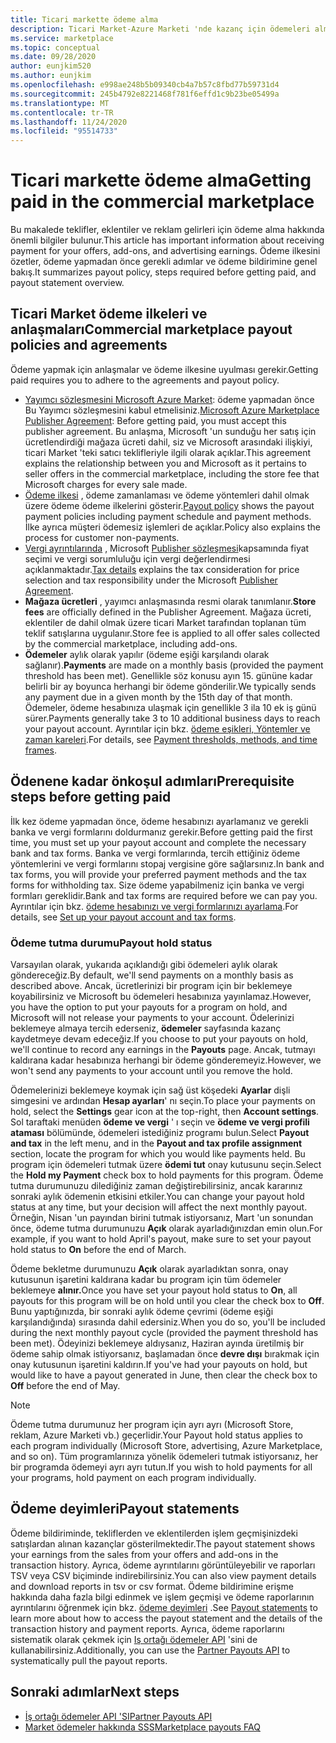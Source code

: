 ```yaml
---
title: Ticari markette ödeme alma
description: Ticari Market-Azure Marketi 'nde kazanç için ödemeleri alma hakkında bilgi edinin. Ödeme ilkesi, ödeme tutma durumu ve ödeme deyimlerini içerir.
ms.service: marketplace
ms.topic: conceptual
ms.date: 09/28/2020
author: eunjkim520
ms.author: eunjkim
ms.openlocfilehash: e998ae248b5b09340cb4a7b57c8fbd77b59731d4
ms.sourcegitcommit: 245b4792e8221468f781f6effd1c9b23be05499a
ms.translationtype: MT
ms.contentlocale: tr-TR
ms.lasthandoff: 11/24/2020
ms.locfileid: "95514733"
---
```

# <a name="getting-paid-in-the-commercial-marketplace"></a><span data-ttu-id="45ee4-104">Ticari markette ödeme alma</span><span class="sxs-lookup"><span data-stu-id="45ee4-104">Getting paid in the commercial marketplace</span></span>

<span data-ttu-id="45ee4-105">Bu makalede teklifler, eklentiler ve reklam gelirleri için ödeme alma hakkında önemli bilgiler bulunur.</span><span class="sxs-lookup"><span data-stu-id="45ee4-105">This article has important information about receiving payment for your offers, add-ons, and advertising earnings.</span></span> <span data-ttu-id="45ee4-106">Ödeme ilkesini özetler, ödeme yapmadan önce gerekli adımlar ve ödeme bildirimine genel bakış.</span><span class="sxs-lookup"><span data-stu-id="45ee4-106">It summarizes payout policy, steps required before getting paid, and payout statement overview.</span></span>

## <a name="commercial-marketplace-payout-policies-and-agreements"></a><span data-ttu-id="45ee4-107">Ticari Market ödeme ilkeleri ve anlaşmaları</span><span class="sxs-lookup"><span data-stu-id="45ee4-107">Commercial marketplace payout policies and agreements</span></span>

<span data-ttu-id="45ee4-108">Ödeme yapmak için anlaşmalar ve ödeme ilkesine uyulması gerekir.</span><span class="sxs-lookup"><span data-stu-id="45ee4-108">Getting paid requires you to adhere to the agreements and payout policy.</span></span>

- <span data-ttu-id="45ee4-109">[Yayımcı sözleşmesini Microsoft Azure Market](https://go.microsoft.com/fwlink/p/?LinkID=699560): ödeme yapmadan önce Bu Yayımcı sözleşmesini kabul etmelisiniz.</span><span class="sxs-lookup"><span data-stu-id="45ee4-109">[Microsoft Azure Marketplace Publisher Agreement](https://go.microsoft.com/fwlink/p/?LinkID=699560):  Before getting paid, you must accept this publisher agreement.</span></span> <span data-ttu-id="45ee4-110">Bu anlaşma, Microsoft 'un sunduğu her satış için ücretlendirdiği mağaza ücreti dahil, siz ve Microsoft arasındaki ilişkiyi, ticari Market 'teki satıcı teklifleriyle ilgili olarak açıklar.</span><span class="sxs-lookup"><span data-stu-id="45ee4-110">This agreement explains the relationship between you and Microsoft as it pertains to seller offers in the commercial marketplace, including the store fee that Microsoft charges for every sale made.</span></span>
- <span data-ttu-id="45ee4-111">[Ödeme ilkesi](payout-policy-details.md) , ödeme zamanlaması ve ödeme yöntemleri dahil olmak üzere ödeme ödeme ilkelerini gösterir.</span><span class="sxs-lookup"><span data-stu-id="45ee4-111">[Payout policy](payout-policy-details.md) shows the payout payment policies including payment schedule and payment methods.</span></span> <span data-ttu-id="45ee4-112">İlke ayrıca müşteri ödemesiz işlemleri de açıklar.</span><span class="sxs-lookup"><span data-stu-id="45ee4-112">Policy also explains the process for customer non-payments.</span></span>
- <span data-ttu-id="45ee4-113">[Vergi ayrıntılarında](tax-details-marketplace.md) , Microsoft [Publisher sözleşmesi](https://go.microsoft.com/fwlink/p/?LinkID=699560)kapsamında fiyat seçimi ve vergi sorumluluğu için vergi değerlendirmesi açıklanmaktadır.</span><span class="sxs-lookup"><span data-stu-id="45ee4-113">[Tax details](tax-details-marketplace.md) explains the tax consideration for price selection and tax responsibility under the Microsoft [Publisher Agreement](https://go.microsoft.com/fwlink/p/?LinkID=699560).</span></span>
- <span data-ttu-id="45ee4-114">**Mağaza ücretleri** , yayımcı anlaşmasında resmi olarak tanımlanır.</span><span class="sxs-lookup"><span data-stu-id="45ee4-114">**Store fees** are officially defined in the Publisher Agreement.</span></span> <span data-ttu-id="45ee4-115">Mağaza ücreti, eklentiler de dahil olmak üzere ticari Market tarafından toplanan tüm teklif satışlarına uygulanır.</span><span class="sxs-lookup"><span data-stu-id="45ee4-115">Store fee is applied to all offer sales collected by the commercial marketplace, including add-ons.</span></span>
- <span data-ttu-id="45ee4-116">**Ödemeler** aylık olarak yapılır (ödeme eşiği karşılandı olarak sağlanır).</span><span class="sxs-lookup"><span data-stu-id="45ee4-116">**Payments** are made on a monthly basis (provided the payment threshold has been met).</span></span> <span data-ttu-id="45ee4-117">Genellikle söz konusu ayın 15. gününe kadar belirli bir ay boyunca herhangi bir ödeme gönderilir.</span><span class="sxs-lookup"><span data-stu-id="45ee4-117">We typically sends any payment due in a given month by the 15th day of that month.</span></span> <span data-ttu-id="45ee4-118">Ödemeler, ödeme hesabınıza ulaşmak için genellikle 3 ila 10 ek iş günü sürer.</span><span class="sxs-lookup"><span data-stu-id="45ee4-118">Payments generally take 3 to 10 additional business days to reach your payout account.</span></span> <span data-ttu-id="45ee4-119">Ayrıntılar için bkz. [ödeme eşikleri, Yöntemler ve zaman kareleri](payment-thresholds-methods-timeframes.md).</span><span class="sxs-lookup"><span data-stu-id="45ee4-119">For details, see [Payment thresholds, methods, and time frames](payment-thresholds-methods-timeframes.md).</span></span>

## <a name="prerequisite-steps-before-getting-paid"></a><span data-ttu-id="45ee4-120">Ödenene kadar önkoşul adımları</span><span class="sxs-lookup"><span data-stu-id="45ee4-120">Prerequisite steps before getting paid</span></span>

<span data-ttu-id="45ee4-121">İlk kez ödeme yapmadan önce, ödeme hesabınızı ayarlamanız ve gerekli banka ve vergi formlarını doldurmanız gerekir.</span><span class="sxs-lookup"><span data-stu-id="45ee4-121">Before getting paid the first time, you must set up your payout account and complete the necessary bank and tax forms.</span></span> <span data-ttu-id="45ee4-122">Banka ve vergi formlarında, tercih ettiğiniz ödeme yöntemlerini ve vergi formlarını stopaj vergisine göre sağlarsınız.</span><span class="sxs-lookup"><span data-stu-id="45ee4-122">In bank and tax forms, you will provide your preferred payment methods and the tax forms for withholding tax.</span></span> <span data-ttu-id="45ee4-123">Size ödeme yapabilmeniz için banka ve vergi formları gereklidir.</span><span class="sxs-lookup"><span data-stu-id="45ee4-123">Bank and tax forms are required before we can pay you.</span></span> <span data-ttu-id="45ee4-124">Ayrıntılar için bkz. [ödeme hesabınızı ve vergi formlarınızı ayarlama](set-up-your-payout-account.md).</span><span class="sxs-lookup"><span data-stu-id="45ee4-124">For details, see [Set up your payout account and tax forms](set-up-your-payout-account.md).</span></span>

### <a name="payout-hold-status"></a><span data-ttu-id="45ee4-125">Ödeme tutma durumu</span><span class="sxs-lookup"><span data-stu-id="45ee4-125">Payout hold status</span></span>

<span data-ttu-id="45ee4-126">Varsayılan olarak, yukarıda açıklandığı gibi ödemeleri aylık olarak göndereceğiz.</span><span class="sxs-lookup"><span data-stu-id="45ee4-126">By default, we'll send payments on a monthly basis as described above.</span></span> <span data-ttu-id="45ee4-127">Ancak, ücretlerinizi bir program için bir beklemeye koyabilirsiniz ve Microsoft bu ödemeleri hesabınıza yayınlamaz.</span><span class="sxs-lookup"><span data-stu-id="45ee4-127">However, you have the option to put your payouts for a program on hold, and Microsoft will not release your payments to your account.</span></span> <span data-ttu-id="45ee4-128">Ödelerinizi beklemeye almaya tercih ederseniz, **ödemeler** sayfasında kazanç kaydetmeye devam edeceğiz.</span><span class="sxs-lookup"><span data-stu-id="45ee4-128">If you choose to put your payouts on hold, we'll continue to record any earnings in the **Payouts** page.</span></span> <span data-ttu-id="45ee4-129">Ancak, tutmayı kaldırana kadar hesabınıza herhangi bir ödeme gönderemeyiz.</span><span class="sxs-lookup"><span data-stu-id="45ee4-129">However, we won't send any payments to your account until you remove the hold.</span></span>

<span data-ttu-id="45ee4-130">Ödemelerinizi beklemeye koymak için sağ üst köşedeki **Ayarlar** dişli simgesini ve ardından **Hesap ayarları**' nı seçin.</span><span class="sxs-lookup"><span data-stu-id="45ee4-130">To place your payments on hold, select the **Settings** gear icon at the top-right, then **Account settings**.</span></span> <span data-ttu-id="45ee4-131">Sol taraftaki menüden **ödeme ve vergi** ' ı seçin ve **ödeme ve vergi profili ataması** bölümünde, ödemeleri istediğiniz programı bulun.</span><span class="sxs-lookup"><span data-stu-id="45ee4-131">Select **Payout and tax** in the left menu, and in the **Payout and tax profile assignment** section, locate the program for which you would like payments held.</span></span> <span data-ttu-id="45ee4-132">Bu program için ödemeleri tutmak üzere **ödemi tut** onay kutusunu seçin.</span><span class="sxs-lookup"><span data-stu-id="45ee4-132">Select the **Hold my Payment** check box to hold payments for this program.</span></span> <span data-ttu-id="45ee4-133">Ödeme tutma durumunuzu dilediğiniz zaman değiştirebilirsiniz, ancak kararınız sonraki aylık ödemenin etkisini etkiler.</span><span class="sxs-lookup"><span data-stu-id="45ee4-133">You can change your payout hold status at any time, but your decision will affect the next monthly payout.</span></span> <span data-ttu-id="45ee4-134">Örneğin, Nisan 'un payından birini tutmak istiyorsanız, Mart 'un sonundan önce, ödeme tutma durumunuzu **Açık** olarak ayarladığınızdan emin olun.</span><span class="sxs-lookup"><span data-stu-id="45ee4-134">For example, if you want to hold April's payout, make sure to set your payout hold status to **On** before the end of March.</span></span>

<span data-ttu-id="45ee4-135">Ödeme bekletme durumunuzu **Açık** olarak ayarladıktan sonra, onay kutusunun işaretini kaldırana kadar bu program için tüm ödemeler beklemeye **alınır.**</span><span class="sxs-lookup"><span data-stu-id="45ee4-135">Once you have set your payout hold status to **On**, all payouts for this program will be on hold until you clear the check box to **Off**.</span></span> <span data-ttu-id="45ee4-136">Bunu yaptığınızda, bir sonraki aylık ödeme çevrimi (ödeme eşiği karşılandığında) sırasında dahil edersiniz.</span><span class="sxs-lookup"><span data-stu-id="45ee4-136">When you do so, you'll be included during the next monthly payout cycle (provided the payment threshold has been met).</span></span> <span data-ttu-id="45ee4-137">Ödeyinizi beklemeye aldıysanız, Haziran ayında üretilmiş bir ödeme sahip olmak istiyorsanız, başlamadan önce **devre dışı** bırakmak için onay kutusunun işaretini kaldırın.</span><span class="sxs-lookup"><span data-stu-id="45ee4-137">If you've had your payouts on hold, but would like to have a payout generated in June, then clear the check box to **Off** before the end of May.</span></span>

>[!Note]
> <span data-ttu-id="45ee4-138">Ödeme tutma durumunuz her program için ayrı ayrı (Microsoft Store, reklam, Azure Marketi vb.) geçerlidir.</span><span class="sxs-lookup"><span data-stu-id="45ee4-138">Your Payout hold status applies to each program individually (Microsoft Store, advertising, Azure Marketplace, and so on).</span></span> <span data-ttu-id="45ee4-139">Tüm programlarınıza yönelik ödemeleri tutmak istiyorsanız, her bir programda ödemeyi ayrı ayrı tutun.</span><span class="sxs-lookup"><span data-stu-id="45ee4-139">If you wish to hold payments for all your programs, hold payment on each program individually.</span></span>

## <a name="payout-statements"></a><span data-ttu-id="45ee4-140">Ödeme deyimleri</span><span class="sxs-lookup"><span data-stu-id="45ee4-140">Payout statements</span></span>

<span data-ttu-id="45ee4-141">Ödeme bildiriminde, tekliflerden ve eklentilerden işlem geçmişinizdeki satışlardan alınan kazançlar gösterilmektedir.</span><span class="sxs-lookup"><span data-stu-id="45ee4-141">The payout statement shows your earnings from the sales from your offers and add-ons in the transaction history.</span></span> <span data-ttu-id="45ee4-142">Ayrıca, ödeme ayrıntılarını görüntüleyebilir ve raporları TSV veya CSV biçiminde indirebilirsiniz.</span><span class="sxs-lookup"><span data-stu-id="45ee4-142">You can also view payment details and download reports in tsv or csv format.</span></span> <span data-ttu-id="45ee4-143">Ödeme bildirimine erişme hakkında daha fazla bilgi edinmek ve işlem geçmişi ve ödeme raporlarının ayrıntılarını öğrenmek için bkz. [ödeme deyimleri](payout-statement.md) .</span><span class="sxs-lookup"><span data-stu-id="45ee4-143">See [Payout statements](payout-statement.md) to learn more about how to access the payout statement and the details of the transaction history and payment reports.</span></span> <span data-ttu-id="45ee4-144">Ayrıca, ödeme raporlarını sistematik olarak çekmek için [Iş ortağı ödemeler API](https://apidocs.microsoft.com/services/partnerpayouts) 'sini de kullanabilirsiniz.</span><span class="sxs-lookup"><span data-stu-id="45ee4-144">Additionally, you can use the [Partner Payouts API](https://apidocs.microsoft.com/services/partnerpayouts) to systematically pull the payout reports.</span></span>

## <a name="next-steps"></a><span data-ttu-id="45ee4-145">Sonraki adımlar</span><span class="sxs-lookup"><span data-stu-id="45ee4-145">Next steps</span></span>

- [<span data-ttu-id="45ee4-146">İş ortağı ödemeler API 'SI</span><span class="sxs-lookup"><span data-stu-id="45ee4-146">Partner Payouts API</span></span>](https://apidocs.microsoft.com/services/partnerpayouts)
- [<span data-ttu-id="45ee4-147">Market ödemeler hakkında SSS</span><span class="sxs-lookup"><span data-stu-id="45ee4-147">Marketplace payouts FAQ</span></span>](payout-faq.md)
